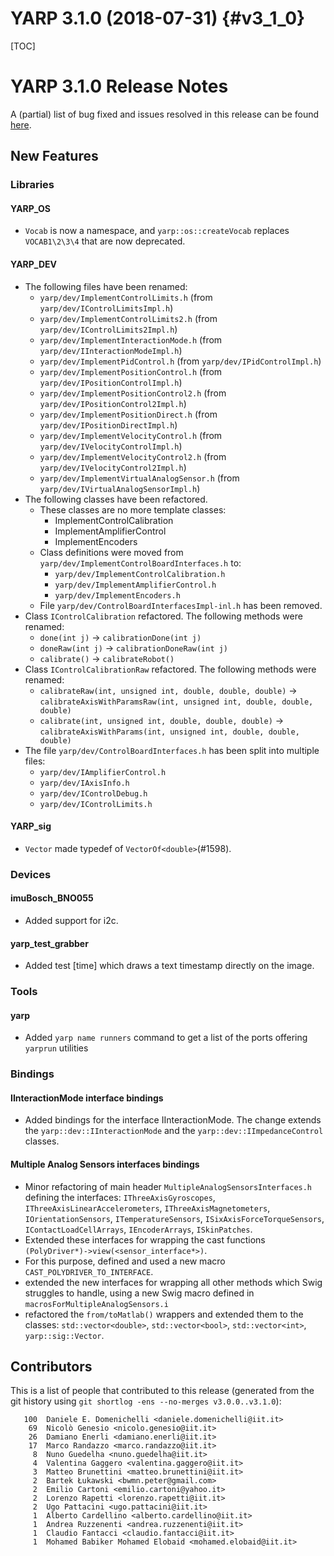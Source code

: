 YARP 3.1.0 (2018-07-31)                                                {#v3_1_0}
=======================

[TOC]

YARP 3.1.0 Release Notes
========================


A (partial) list of bug fixed and issues resolved in this release can be found
[here](https://github.com/robotology/yarp/issues?q=label%3A%22Fixed+in%3A+YARP+v3.1.0%22).

New Features
------------

### Libraries

#### YARP_OS

* `Vocab` is now a namespace, and `yarp::os::createVocab` replaces `VOCAB1\2\3\4`
  that are now deprecated.

#### YARP_DEV

* The following files have been renamed:
  * `yarp/dev/ImplementControlLimits.h`
    (from `yarp/dev/IControlLimitsImpl.h`)
  * `yarp/dev/ImplementControlLimits2.h`
    (from `yarp/dev/IControlLimits2Impl.h`)
  * `yarp/dev/ImplementInteractionMode.h`
    (from `yarp/dev/IInteractionModeImpl.h`)
  * `yarp/dev/ImplementPidControl.h`
    (from `yarp/dev/IPidControlImpl.h`)
  * `yarp/dev/ImplementPositionControl.h`
    (from `yarp/dev/IPositionControlImpl.h`)
  * `yarp/dev/ImplementPositionControl2.h`
    (from `yarp/dev/IPositionControl2Impl.h`)
  * `yarp/dev/ImplementPositionDirect.h`
    (from `yarp/dev/IPositionDirectImpl.h`)
  * `yarp/dev/ImplementVelocityControl.h`
    (from `yarp/dev/IVelocityControlImpl.h`)
  * `yarp/dev/ImplementVelocityControl2.h`
    (from `yarp/dev/IVelocityControl2Impl.h`)
  * `yarp/dev/ImplementVirtualAnalogSensor.h`
    (from `yarp/dev/IVirtualAnalogSensorImpl.h`)
* The following classes have been refactored.
  * These classes are no more template classes:
    * ImplementControlCalibration
    * ImplementAmplifierControl
    * ImplementEncoders
  * Class definitions were moved from
    `yarp/dev/ImplementControlBoardInterfaces.h` to:
    * `yarp/dev/ImplementControlCalibration.h`
    * `yarp/dev/ImplementAmplifierControl.h`
    * `yarp/dev/ImplementEncoders.h`
  * File `yarp/dev/ControlBoardInterfacesImpl-inl.h` has been removed.
* Class `IControlCalibration` refactored.
  The following methods were renamed:
  * `done(int j)` -> `calibrationDone(int j)`
  * `doneRaw(int j)` -> `calibrationDoneRaw(int j)`
  * `calibrate()` -> `calibrateRobot()`
* Class `IControlCalibrationRaw` refactored.
  The following methods were renamed:
  * `calibrateRaw(int, unsigned int, double, double, double)` ->
    `calibrateAxisWithParamsRaw(int, unsigned int, double, double, double)`
  * `calibrate(int, unsigned int, double, double, double)` ->
    `calibrateAxisWithParams(int, unsigned int, double, double, double)`
* The file `yarp/dev/ControlBoardInterfaces.h` has been split into multiple
  files:
  * `yarp/dev/IAmplifierControl.h`
  * `yarp/dev/IAxisInfo.h`
  * `yarp/dev/IControlDebug.h`
  * `yarp/dev/IControlLimits.h`


#### YARP_sig

* `Vector` made typedef of `VectorOf<double>`(#1598).

### Devices

#### imuBosch_BNO055

* Added support for i2c.

#### yarp_test_grabber

* Added test [time] which draws a text timestamp directly on the image.

### Tools

#### yarp

* Added `yarp name runners` command to get a list of the ports offering
  `yarprun` utilities

### Bindings

#### IInteractionMode interface bindings

* Added bindings for the interface IInteractionMode.
  The change extends the `yarp::dev::IInteractionMode` and the
  `yarp::dev::IImpedanceControl` classes.

#### Multiple Analog Sensors interfaces bindings

* Minor refactoring of main header `MultipleAnalogSensorsInterfaces.h` defining
  the interfaces:
  `IThreeAxisGyroscopes`, `IThreeAxisLinearAccelerometers`,
  `IThreeAxisMagnetometers`, `IOrientationSensors`, `ITemperatureSensors`,
  `ISixAxisForceTorqueSensors`, `IContactLoadCellArrays`, `IEncoderArrays`,
  `ISkinPatches`.
* Extended these interfaces for wrapping the cast functions
  `(PolyDriver*)->view(<sensor_interface*>)`.
* For this purpose, defined and used a new macro `CAST_POLYDRIVER_TO_INTERFACE`.
* extended the new interfaces for wrapping all other methods which Swig
  struggles to handle, using a new Swig macro defined in
  `macrosForMultipleAnalogSensors.i`
* refactored the `from/toMatlab()` wrappers and extended them to the classes:
  `std::vector<double>`, `std::vector<bool>`, `std::vector<int>`,
  `yarp::sig::Vector`.


Contributors
------------

This is a list of people that contributed to this release (generated from the
git history using `git shortlog -ens --no-merges v3.0.0..v3.1.0`):

```
   100	Daniele E. Domenichelli <daniele.domenichelli@iit.it>
    69	Nicolò Genesio <nicolo.genesio@iit.it>
    26	Damiano Enerli <damiano.enerli@iit.it>
    17	Marco Randazzo <marco.randazzo@iit.it>
     8	Nuno Guedelha <nuno.guedelha@iit.it>
     4	Valentina Gaggero <valentina.gaggero@iit.it>
     3	Matteo Brunettini <matteo.brunettini@iit.it>
     2	Bartek Łukawski <bwmn.peter@gmail.com>
     2	Emilio Cartoni <emilio.cartoni@yahoo.it>
     2	Lorenzo Rapetti <lorenzo.rapetti@iit.it>
     2	Ugo Pattacini <ugo.pattacini@iit.it>
     1	Alberto Cardellino <alberto.cardellino@iit.it>
     1	Andrea Ruzzenenti <andrea.ruzzenenti@iit.it>
     1	Claudio Fantacci <claudio.fantacci@iit.it>
     1	Mohamed Babiker Mohamed Elobaid <mohamed.elobaid@iit.it>
```
